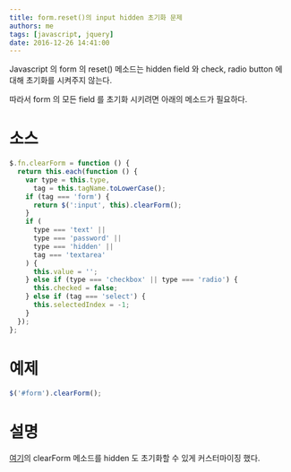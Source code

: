 ```yaml
---
title: form.reset()의 input hidden 초기화 문제
authors: me
tags: [javascript, jquery]
date: 2016-12-26 14:41:00
---
```


Javascript 의 form 의 reset() 메소드는 hidden field 와 check, radio button 에 대해 초기화를 시켜주지 않는다.

따라서 form 의 모든 field 를 초기화 시키려면 아래의 메소드가 필요하다.

# 소스

```js
$.fn.clearForm = function () {
  return this.each(function () {
    var type = this.type,
      tag = this.tagName.toLowerCase();
    if (tag === 'form') {
      return $(':input', this).clearForm();
    }
    if (
      type === 'text' ||
      type === 'password' ||
      type === 'hidden' ||
      tag === 'textarea'
    ) {
      this.value = '';
    } else if (type === 'checkbox' || type === 'radio') {
      this.checked = false;
    } else if (tag === 'select') {
      this.selectedIndex = -1;
    }
  });
};
```

# 예제

```javascript
$('#form').clearForm();
```

# 설명

[여기](https://www.sitepoint.com/jquery-function-clear-form-data/)의 clearForm 메소드를 hidden 도 초기화할 수 있게 커스터마이징 했다.
